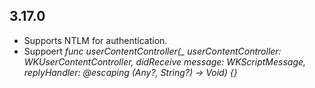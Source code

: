 ## 3.17.0

* Supports NTLM for authentication. 
* Suppoert *func userContentController(_ userContentController: WKUserContentController, didReceive message: WKScriptMessage, replyHandler: @escaping (Any?, String?) -> Void) {}*
 